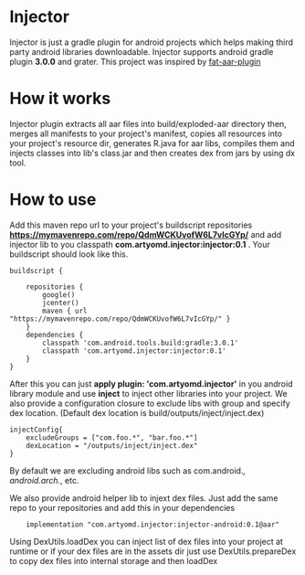 # Injector
Injector is just a gradle plugin for android projects which helps making third party android libraries downloadable. Injector supports android gradle plugin **3.0.0** and grater.
This project was inspired by [fat-aar-plugin](https://github.com/Vigi0303/fat-aar-plugin)
# How it works
Injector plugin extracts all aar files into build/exploded-aar directory then, merges all manifests to your project's manifest, copies all resources into your project's resource dir, generates R.java for aar libs, compiles them and injects classes into lib's class.jar and then creates dex from jars by using dx tool.
# How to use
Add this maven repo url to your project's buildscript repositories **https://mymavenrepo.com/repo/QdmWCKUvofW6L7vIcGYp/** and add injector lib to you classpath **com.artyomd.injector:injector:0.1** . Your buildscript should look like this.
```
buildscript {

    repositories {
        google()
        jcenter()
        maven { url "https://mymavenrepo.com/repo/QdmWCKUvofW6L7vIcGYp/" }
    }
    dependencies {
        classpath 'com.android.tools.build:gradle:3.0.1'
        classpath 'com.artyomd.injector:injector:0.1'
    }
}
```
After this you can just **apply plugin: 'com.artyomd.injector'** in you android library module and use **inject** to inject other libraries into your project. We also provide a configuration closure to exclude libs with group and specify dex location. (Default dex location is build/outputs/inject/inject.dex)
```
injectConfig{
	excludeGroups = ["com.foo.*", "bar.foo.*"]
    dexLocation = "/outputs/inject/inject.dex"
}
```
By default we are excluding android libs such as com.android.*, android.arch.*, etc.

We also provide android helper lib to injext dex files. Just add the same repo to your repositories and add this in your dependencies
```
	implementation "com.artyomd.injector:injector-android:0.1@aar"
```
Using DexUtils.loadDex you can inject list of dex files into your project at runtime or if your dex files are in the assets dir just use DexUtils.prepareDex to copy dex files into internal storage and then loadDex


